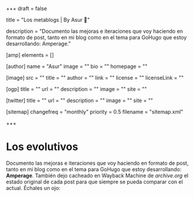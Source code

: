 +++
draft = false

title = "Los metablogs | By Asur 🧐"

description = "Documento las mejoras e iteraciones que voy haciendo en formato de post, tanto en mi blog como en el tema para GoHugo que estoy desarrollando: Amperage."

[amp]
    elements = []

[author]
    name = "Asur"
    image = ""
    bio = ""
    homepage = ""

[image]
    src = ""
    title = ""
    author = ""
    link = ""
    license = ""
    licenseLink = ""

[ogp]
    title = ""
    url = ""
    description = ""
    image = ""
    site = ""

[twitter]
    title = ""
    url = ""
    description = ""
    image = ""
    site = ""

[sitemap]
  changefreq = "monthly"
  priority = 0.5
  filename = "sitemap.xml"

+++

# Los evolutivos

Documento las mejoras e iteraciones que voy haciendo en formato de post, tanto en mi blog como en el tema para GoHugo que estoy desarrollando: **Amperage**. También dejo cacheado en Wayback Machine de *archive.org* el estado original de cada post para que siempre se pueda comparar con el actual. Échales un ojo: